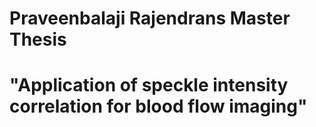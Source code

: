 # Praveenbalaji Rajendrans Master Thesis
# "Application of speckle intensity correlation for blood flow imaging"
